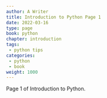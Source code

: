 ```yaml
---
author: A Writer
title: Introduction to Python Page 1
date: 2022-03-16
type: page
book: python
chapter: introduction
tags:
 - python tips
categories:
 - python
 - book
weight: 1000
---
```


Page 1 of Introduction to Python.